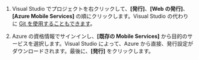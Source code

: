 
1. Visual Studio でプロジェクトを右クリックして、**[発行]**、**[Web の発行]**、**[Azure Mobile Services]** の順にクリックします。Visual Studio の代わりに [Git を使用することもできます](../articles/mobile-services/mobile-services-dotnet-backend-store-code-source-control.md)。

2. Azure の資格情報でサインインし、**[既存の Mobile Services]** から目的のサービスを選択します。Visual Studio によって、Azure から直接、発行設定がダウンロードされます。最後に、**[発行]** をクリックします。

<!---HONumber=July15_HO3-->
